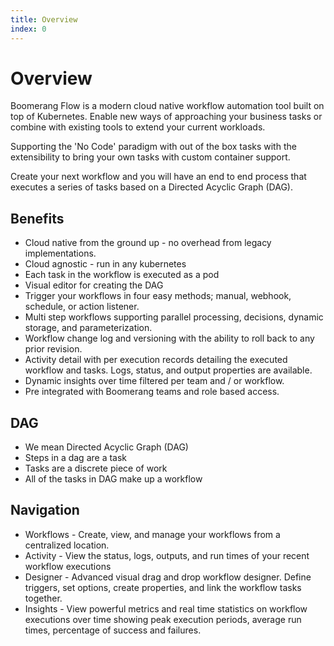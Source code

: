 ```yaml
---
title: Overview
index: 0
---
```


# Overview

Boomerang Flow is a modern cloud native workflow automation tool built on top of Kubernetes. Enable new ways of approaching your business tasks or combine with existing tools to extend your current workloads.

Supporting the 'No Code' paradigm with out of the box tasks with the extensibility to bring your own tasks with custom container support. 

Create your next workflow and you will have an end to end process that executes a series of tasks based on a Directed Acyclic Graph (DAG).

## Benefits

* Cloud native from the ground up - no overhead from legacy implementations.
* Cloud agnostic - run in any kubernetes
* Each task in the workflow is executed as a pod
* Visual editor for creating the DAG
* Trigger your workflows in four easy methods; manual, webhook, schedule, or action listener.
* Multi step workflows supporting parallel processing, decisions, dynamic storage, and parameterization. 
* Workflow change log and versioning with the ability to roll back to any prior revision.
* Activity detail with per execution records detailing the executed workflow and tasks. Logs, status, and output properties are available.
* Dynamic insights over time filtered per team and / or workflow.
* Pre integrated with Boomerang teams and role based access.

## DAG

- We mean Directed Acyclic Graph (DAG)
- Steps in a dag are a task
- Tasks are a discrete piece of work
- All of the tasks in DAG make up a workflow

## Navigation

* Workflows - Create, view, and manage your workflows from a centralized location. 
* Activity - View the status, logs, outputs, and run times of your recent workflow executions
* Designer - Advanced visual drag and drop workflow designer. Define triggers, set options, create properties, and link the workflow tasks together.
* Insights - View powerful metrics and real time statistics on workflow executions over time showing peak execution periods, average run times, percentage of success and failures.
